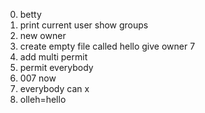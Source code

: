 0. betty
1. print current user
show groups
3. new owner
4. create empty file called hello
give owner 7
6. add multi permit
7. permit everybody
8. 007 now
9. everybody can x
10. olleh=hello
